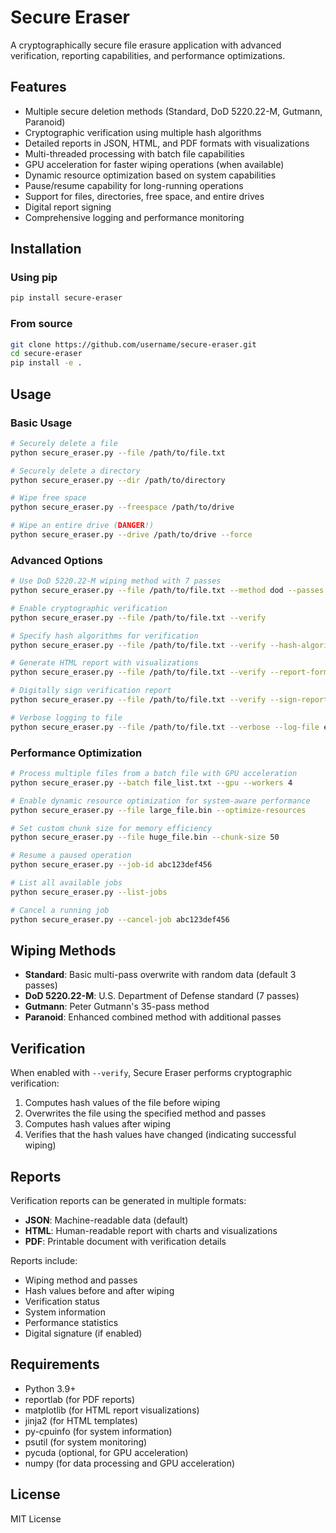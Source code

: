 # Secure Eraser

A cryptographically secure file erasure application with advanced verification, reporting capabilities, and performance optimizations.

## Features

- Multiple secure deletion methods (Standard, DoD 5220.22-M, Gutmann, Paranoid)
- Cryptographic verification using multiple hash algorithms
- Detailed reports in JSON, HTML, and PDF formats with visualizations
- Multi-threaded processing with batch file capabilities
- GPU acceleration for faster wiping operations (when available)
- Dynamic resource optimization based on system capabilities
- Pause/resume capability for long-running operations
- Support for files, directories, free space, and entire drives
- Digital report signing
- Comprehensive logging and performance monitoring

## Installation

### Using pip

```bash
pip install secure-eraser
```

### From source

```bash
git clone https://github.com/username/secure-eraser.git
cd secure-eraser
pip install -e .
```

## Usage

### Basic Usage

```bash
# Securely delete a file
python secure_eraser.py --file /path/to/file.txt

# Securely delete a directory
python secure_eraser.py --dir /path/to/directory

# Wipe free space
python secure_eraser.py --freespace /path/to/drive

# Wipe an entire drive (DANGER!)
python secure_eraser.py --drive /path/to/drive --force
```

### Advanced Options

```bash
# Use DoD 5220.22-M wiping method with 7 passes
python secure_eraser.py --file /path/to/file.txt --method dod --passes 7

# Enable cryptographic verification
python secure_eraser.py --file /path/to/file.txt --verify

# Specify hash algorithms for verification
python secure_eraser.py --file /path/to/file.txt --verify --hash-algorithms sha256,sha3_256

# Generate HTML report with visualizations
python secure_eraser.py --file /path/to/file.txt --verify --report-format html --report-path report.html

# Digitally sign verification report
python secure_eraser.py --file /path/to/file.txt --verify --sign-report --report-path report.json

# Verbose logging to file
python secure_eraser.py --file /path/to/file.txt --verbose --log-file eraser.log
```

### Performance Optimization

```bash
# Process multiple files from a batch file with GPU acceleration
python secure_eraser.py --batch file_list.txt --gpu --workers 4

# Enable dynamic resource optimization for system-aware performance
python secure_eraser.py --file large_file.bin --optimize-resources

# Set custom chunk size for memory efficiency
python secure_eraser.py --file huge_file.bin --chunk-size 50

# Resume a paused operation
python secure_eraser.py --job-id abc123def456

# List all available jobs
python secure_eraser.py --list-jobs

# Cancel a running job
python secure_eraser.py --cancel-job abc123def456
```

## Wiping Methods

- **Standard**: Basic multi-pass overwrite with random data (default 3 passes)
- **DoD 5220.22-M**: U.S. Department of Defense standard (7 passes)
- **Gutmann**: Peter Gutmann's 35-pass method
- **Paranoid**: Enhanced combined method with additional passes

## Verification

When enabled with `--verify`, Secure Eraser performs cryptographic verification:

1. Computes hash values of the file before wiping
2. Overwrites the file using the specified method and passes
3. Computes hash values after wiping
4. Verifies that the hash values have changed (indicating successful wiping)

## Reports

Verification reports can be generated in multiple formats:

- **JSON**: Machine-readable data (default)
- **HTML**: Human-readable report with charts and visualizations
- **PDF**: Printable document with verification details

Reports include:
- Wiping method and passes
- Hash values before and after wiping
- Verification status
- System information
- Performance statistics
- Digital signature (if enabled)

## Requirements

- Python 3.9+
- reportlab (for PDF reports)
- matplotlib (for HTML report visualizations)
- jinja2 (for HTML templates)
- py-cpuinfo (for system information)
- psutil (for system monitoring)
- pycuda (optional, for GPU acceleration)
- numpy (for data processing and GPU acceleration)

## License

MIT License